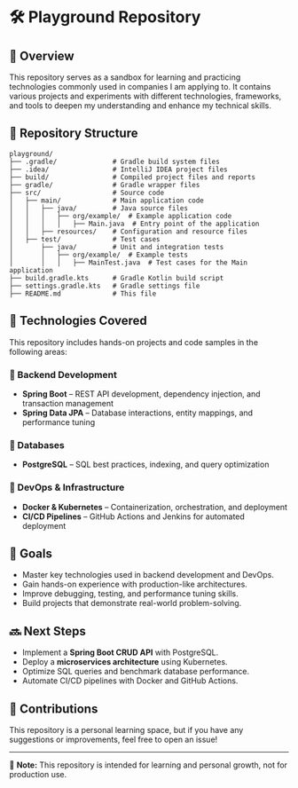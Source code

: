 # 🛠️ Playground Repository

## 📌 Overview
This repository serves as a sandbox for learning and practicing technologies commonly used in companies I am applying to. It contains various projects and experiments with different technologies, frameworks, and tools to deepen my understanding and enhance my technical skills.

## 📂 Repository Structure
```
playground/
├── .gradle/              # Gradle build system files
├── .idea/                # IntelliJ IDEA project files
├── build/                # Compiled project files and reports
├── gradle/               # Gradle wrapper files
├── src/                  # Source code
│   ├── main/             # Main application code
│   │   ├── java/         # Java source files
│   │   │   ├── org/example/  # Example application code
│   │   │   │   ├── Main.java  # Entry point of the application
│   │   ├── resources/    # Configuration and resource files
│   ├── test/             # Test cases
│       ├── java/         # Unit and integration tests
│       │   ├── org/example/  # Example tests
│       │   │   ├── MainTest.java  # Test cases for the Main application
├── build.gradle.kts      # Gradle Kotlin build script
├── settings.gradle.kts   # Gradle settings file
├── README.md             # This file
```

## 🚀 Technologies Covered
This repository includes hands-on projects and code samples in the following areas:

### 🔹 Backend Development
- **Spring Boot** – REST API development, dependency injection, and transaction management
- **Spring Data JPA** – Database interactions, entity mappings, and performance tuning

### 🔹 Databases
- **PostgreSQL** – SQL best practices, indexing, and query optimization

### 🔹 DevOps & Infrastructure
- **Docker & Kubernetes** – Containerization, orchestration, and deployment
- **CI/CD Pipelines** – GitHub Actions and Jenkins for automated deployment

## 🎯 Goals
- Master key technologies used in backend development and DevOps.
- Gain hands-on experience with production-like architectures.
- Improve debugging, testing, and performance tuning skills.
- Build projects that demonstrate real-world problem-solving.

## 🔜 Next Steps
- Implement a **Spring Boot CRUD API** with PostgreSQL.
- Deploy a **microservices architecture** using Kubernetes.
- Optimize SQL queries and benchmark database performance.
- Automate CI/CD pipelines with Docker and GitHub Actions.

## 🤝 Contributions
This repository is a personal learning space, but if you have any suggestions or improvements, feel free to open an issue!

---
📌 **Note:** This repository is intended for learning and personal growth, not for production use.

